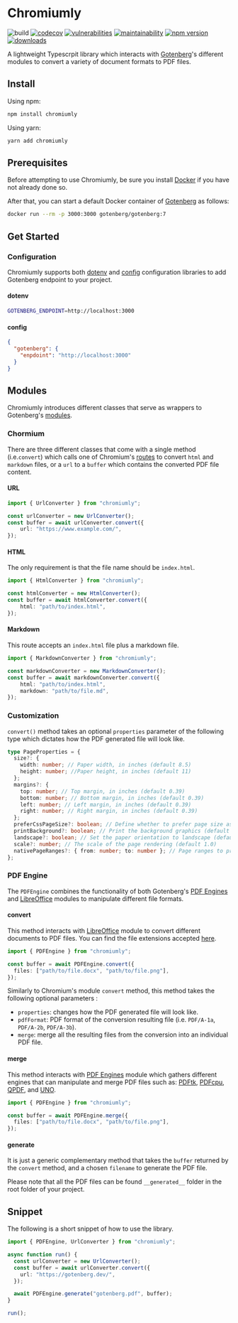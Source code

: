 # Chromiumly

![build](https://github.com/cherfia/chromiumly/actions/workflows/build.yml/badge.svg)
[![codecov](https://codecov.io/gh/cherfia/chromiumly/branch/main/graph/badge.svg?token=2MEQ11YIDO)](https://codecov.io/gh/cherfia/chromiumly)
[![vulnerabilities](https://snyk.io/test/github/cherfia/chromiumly/badge.svg?targetFile=package.json)](https://snyk.io/test/github/cherfia/chromiumly?targetFile=package.json)
[![maintainability](https://api.codeclimate.com/v1/badges/4a9ee49e0bf00a38464e/maintainability)](https://codeclimate.com/github/cherfia/chromiumly/maintainability)
[![npm version](https://badge.fury.io/js/chromiumly.svg)](https://npmjs.org/package/chromiumly)
[![downloads](https://img.shields.io/npm/dt/chromiumly.svg)](https://npm-stat.com/charts.html?package=chromiumly)

A lightweight Typescrpit library which interacts with [Gotenberg](https://gotenberg.dev/)'s different modules to convert a variety of document formats to PDF files.

## Install

Using npm:

```bash
npm install chromiumly
```

Using yarn:

```bash
yarn add chromiumly
```

## Prerequisites

Before attempting to use Chromiumly, be sure you install [Docker](https://www.docker.com/) if you have not already done so.

After that, you can start a default Docker container of [Gotenberg](https://gotenberg.dev/) as follows:

```bash
docker run --rm -p 3000:3000 gotenberg/gotenberg:7
```

## Get Started

### Configuration

Chromiumly supports both [dotenv](https://www.npmjs.com/package/dotenv) and [config](https://www.npmjs.com/package/config) configuration libraries to add Gotenberg endpoint to your project.

#### dotenv

```bash
GOTENBERG_ENDPOINT=http://localhost:3000
```

#### config

```json
{
  "gotenberg": {
    "enpdoint": "http://localhost:3000"
  }
}
```

## Modules

Chromiumly introduces different classes that serve as wrappers to Gotenberg's [modules](https://gotenberg.dev/docs/modules/api#modules).

### Chormium

There are three different classes that come with a single method (i.e.`convert`) which calls one of Chromium's [routes](https://gotenberg.dev/docs/modules/chromium#routes) to convert `html` and `markdown` files, or a `url` to a `buffer` which contains the converted PDF file content.

#### URL

```typescript
import { UrlConverter } from "chromiumly";

const urlConverter = new UrlConverter();
const buffer = await urlConverter.convert({
    url: "https://www.example.com/",
});
```

#### HTML

The only requirement is that the file name should be `index.html`.

```typescript
import { HtmlConverter } from "chromiumly";

const htmlConverter = new HtmlConverter();
const buffer = await htmlConverter.convert({
    html: "path/to/index.html",
});

```

#### Markdown

This route accepts an `index.html` file plus a markdown file.

```typescript
import { MarkdownConverter } from "chromiumly";

const markdownConverter = new MarkdownConverter();
const buffer = await markdownConverter.convert({
    html: "path/to/index.html",
    markdown: "path/to/file.md",
});
```

### Customization

`convert()` method takes an optional `properties` parameter of the following type which dictates how the PDF generated file will look like.

```typescript
type PageProperties = {
  size?: {
    width: number; // Paper width, in inches (default 8.5)
    height: number; //Paper height, in inches (default 11)
  };
  margins?: {
    top: number; // Top margin, in inches (default 0.39)
    bottom: number; // Bottom margin, in inches (default 0.39)
    left: number; // Left margin, in inches (default 0.39)
    right: number; // Right margin, in inches (default 0.39)
  };
  preferCssPageSize?: boolean; // Define whether to prefer page size as defined by CSS (default false)
  printBackground?: boolean; // Print the background graphics (default false)
  landscape?: boolean; // Set the paper orientation to landscape (default false)
  scale?: number; // The scale of the page rendering (default 1.0)
  nativePageRanges?: { from: number; to: number }; // Page ranges to print
};
```

### PDF Engine

The `PDFEngine` combines the functionality of both Gotenberg's [PDF Engines](https://gotenberg.dev/docs/modules/pdf-engines) and [LibreOffice](https://gotenberg.dev/docs/modules/libreoffice) modules to manipulate different file formats.

#### convert

This method interacts with [LibreOffice](https://gotenberg.dev/docs/modules/libreoffice) module to convert different documents to PDF files. You can find the file extensions accepted [here](https://gotenberg.dev/docs/modules/libreoffice#route).

```typescript
import { PDFEngine } from "chromiumly";

const buffer = await PDFEngine.convert({
  files: ["path/to/file.docx", "path/to/file.png"],
});
```

Similarly to Chromium's module `convert` method, this method takes the following optional parameters :

- `properties`: changes how the PDF generated file will look like.
- `pdfFormat`: PDF format of the conversion resulting file (i.e. `PDF/A-1a`, `PDF/A-2b`, `PDF/A-3b`).
- `merge`: merge all the resulting files from the conversion into an individual PDF file.

#### merge

This method interacts with [PDF Engines](https://gotenberg.dev/docs/modules/pdf-engines) module which gathers different engines that can manipulate and merge PDF files such as: [PDFtk](https://gitlab.com/pdftk-java/pdftk), [PDFcpu](https://github.com/pdfcpu/pdfcpu), [QPDF](https://github.com/qpdf/qpdf), and [UNO](https://github.com/unoconv/unoconv).

```typescript
import { PDFEngine } from "chromiumly";

const buffer = await PDFEngine.merge({
  files: ["path/to/file.docx", "path/to/file.png"],
});
```

#### generate

It is just a generic complementary method that takes the `buffer` returned by the `convert` method, and a chosen `filename` to generate the PDF file.

Please note that all the PDF files can be found `__generated__` folder in the root folder of your project.  

## Snippet

The following is a short snippet of how to use the library.

```typescript
import { PDFEngine, UrlConverter } from "chromiumly";

async function run() {
  const urlConverter = new UrlConverter();
  const buffer = await urlConverter.convert({
    url: "https://gotenberg.dev/",
  });

  await PDFEngine.generate("gotenberg.pdf", buffer);
}

run();
```
